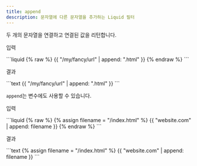 ```yaml
---
title: append
description: 문자열에 다른 문자열을 추가하는 Liquid 필터
---
```


두 개의 문자열을 연결하고 연결된 값을 리턴합니다. 

<p class="code-label">입력</p>
```liquid
{% raw %}
{{ "/my/fancy/url" | append: ".html" }}
{% endraw %}
```

<p class="code-label">결과</p>
```text
{{ "/my/fancy/url" | append: ".html" }}
```

`append`는 변수에도 사용할 수 있습니다.

<p class="code-label">입력</p>
```liquid
{% raw %}
{% assign filename = "/index.html" %}
{{ "website.com" | append: filename }}
{% endraw %}
```

<p class="code-label">결과</p>
```text
{% assign filename = "/index.html" %}
{{ "website.com" | append: filename }}
```
